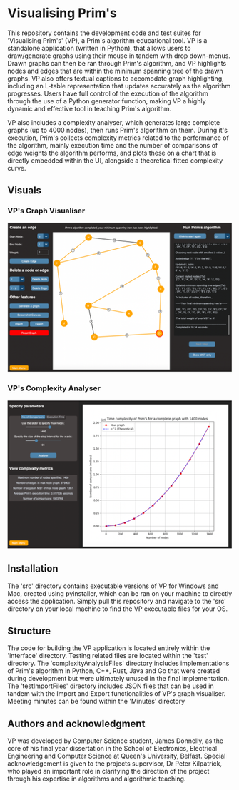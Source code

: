 # Visualising Prim's 

This repository contains the development code and test suites for 'Visualising Prim's' (VP), a Prim's algorithm educational tool. VP is a standalone application (written in Python), that allows users to draw/generate graphs using their mouse in tandem with drop down-menus. Drawn graphs can then be ran through Prim's algorithm, and VP highlights nodes and edges that are within the minimum spanning tree of the drawn graphs. VP also offers textual captions to accomodate graph highlighting, including an L-table representation that updates accurately as the algorithm progresses. Users have full control of the execution of the algorithm through the use of a Python generator function, making VP a highly dynamic and effective tool in teaching Prim's algorithm.

VP also includes a complexity analyser, which generates large complete graphs (up to 4000 nodes), then runs Prim's algorithm on them. During it's execution, Prim's collects complexity metrics related to the performance of the algorithm, mainly execution time and the number of comparisons of edge weights the algorithm performs, and plots these on a chart that is directly embedded within the UI, alongside a theoretical fitted complexity curve.


## Visuals
### VP's Graph Visualiser
![VP's Graph Visualiser](interface/images/VP%20graph%20visualiser.png)
### VP's Complexity Analyser
![VP's Complexity Analyser](interface/images/VP%20complexity%20analyser.png)


## Installation
The 'src' directory contains executable versions of VP for Windows and Mac, created using pyinstaller, which can be ran on your machine to directly access the application. Simply pull this repository and navigate to the 'src' directory on your local machine to find the VP executable files for your OS.


## Structure
The code for building the VP application is located entirely within the 'interface' directory. Testing related files are located within the 'test' directory. The 'complexityAnalysisFiles' directory includes implementations of Prim's algorithm in Python, C++, Rust, Java and Go that were created during development but were ultimately unused in the final implementation. The 'testImportFiles' directory includes JSON files that can be used in tandem with the Import and Export functionalities of VP's graph visualiser. Meeting minutes can be found within the 'Minutes' directory


## Authors and acknowledgment
VP was developed by Computer Science student, James Donnelly, as the core of his final year dissertation in the School of Electronics, Electrical Engineering and Computer Science at Queen's University, Belfast. Special acknowledgement is given to the projects supervisor, Dr Peter Kilpatrick, who played an important role in clarifying the direction of the project through his expertise in algorithms and algorithmic teaching. 


